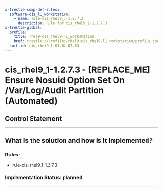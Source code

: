 ```yaml
---
x-trestle-comp-def-rules:
  software-cis_l1_workstation:
    - name: rule-cis_rhel9_1-1.2.7.3
      description: Rule for cis_rhel9_1-1.2.7.3
x-trestle-global:
  profile:
    title: rhel9-cis_rhel9-l1_workstation
    href: trestle://profiles/rhel9-cis_rhel9-l1_workstation/profile.json
  sort-id: cis_rhel9_1-01.02.07.03
---
```


# cis_rhel9_1-1.2.7.3 - \[REPLACE_ME\] Ensure Nosuid Option Set On /Var/Log/Audit Partition (Automated)

## Control Statement

______________________________________________________________________

## What is the solution and how is it implemented?

<!-- For implementation status enter one of: implemented, partial, planned, alternative, not-applicable -->

<!-- Note that the list of rules under ### Rules: is read-only and changes will not be captured after assembly to JSON -->

<!-- Add control implementation description here for control: cis_rhel9_1-1.2.7.3 -->

### Rules:

  - rule-cis_rhel9_1-1.2.7.3

### Implementation Status: planned

______________________________________________________________________
